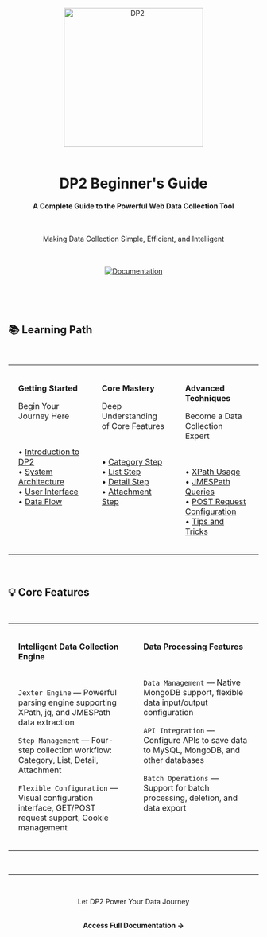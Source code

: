 <div align="center">
<br/>

<img src="image/image2.png" alt="DP2" width="280"/>

<br/>
<br/>

# DP2 Beginner's Guide

#### A Complete Guide to the Powerful Web Data Collection Tool

<br/>

Making Data Collection Simple, Efficient, and Intelligent

<br/>
<br/>

<a href="http://hezhiang.com/DP2_BeginnersGuide/">
  <img src="https://img.shields.io/badge/Start_Learning-→-0891b2?style=for-the-badge&labelColor=000000&color=0891b2" alt="Documentation">
</a>

<br/>
<br/>
<br/>

</div>

&nbsp;

## 📚 Learning Path

&nbsp;

<table border="0" style="border: none;">
<tr>
<td width="33%" valign="top" style="border: none; padding: 20px;">

**Getting Started**

Begin Your Journey Here

&nbsp;

• [Introduction to DP2](http://hezhiang.com/DP2_BeginnersGuide/Introduction%20to%20DP2.html)  
• [System Architecture](http://hezhiang.com/DP2_BeginnersGuide/DP2%20System%20Architecture%20and%20Component.html)  
• [User Interface](http://hezhiang.com/DP2_BeginnersGuide/DP2%20User%20Interface%20Overview.html)  
• [Data Flow](http://hezhiang.com/DP2_BeginnersGuide/Understanding%20Data%20Flow%20and%20Task%20Management.html)

</td>
<td width="33%" valign="top" style="border: none; padding: 20px;">

**Core Mastery**

Deep Understanding of Core Features

&nbsp;

• [Category Step](http://hezhiang.com/DP2_BeginnersGuide/Study%EF%BC%9Acatogery_step.html)  
• [List Step](http://hezhiang.com/DP2_BeginnersGuide/Study%EF%BC%9Alist_step.html)  
• [Detail Step](http://hezhiang.com/DP2_BeginnersGuide/Study%EF%BC%9Adetail_step.html)  
• [Attachment Step](http://hezhiang.com/DP2_BeginnersGuide/Study%EF%BC%9A%20attachment_step.html)

</td>
<td width="33%" valign="top" style="border: none; padding: 20px;">

**Advanced Techniques**

Become a Data Collection Expert

&nbsp;

• [XPath Usage](http://hezhiang.com/DP2_BeginnersGuide/XPath%20for%20DP2.html)  
• [JMESPath Queries](http://hezhiang.com/DP2_BeginnersGuide/jq%20and%20JMESPath%20in%20DP2.html)  
• [POST Request Configuration](http://hezhiang.com/DP2_BeginnersGuide/Configuring%20POST%20Requests%20in%20DP2.html)  
• [Tips and Tricks](http://hezhiang.com/DP2_BeginnersGuide/Tricks%20and%20Tips%20for%20DP2.html)

</td>
</tr>
</table>

&nbsp;
&nbsp;

## 💡 Core Features

&nbsp;

<table border="0" style="border: none;">
<tr>
<td width="50%" valign="top" style="border: none; padding: 20px;">

**Intelligent Data Collection Engine**

&nbsp;

`Jexter Engine` — Powerful parsing engine supporting XPath, jq, and JMESPath data extraction

`Step Management` — Four-step collection workflow: Category, List, Detail, Attachment

`Flexible Configuration` — Visual configuration interface, GET/POST request support, Cookie management

</td>
<td width="50%" valign="top" style="border: none; padding: 20px;">

**Data Processing Features**

&nbsp;

`Data Management` — Native MongoDB support, flexible data input/output configuration

`API Integration` — Configure APIs to save data to MySQL, MongoDB, and other databases

`Batch Operations` — Support for batch processing, deletion, and data export

</td>
</tr>
</table>

&nbsp;
&nbsp;
&nbsp;

---

<div align="center">

<br/>

Let DP2 Power Your Data Journey

<br/>

<a href="http://hezhiang.com/DP2_BeginnersGuide/" style="text-decoration: none;">
  <b>Access Full Documentation →</b>
</a>

<br/>
<br/>

</div>